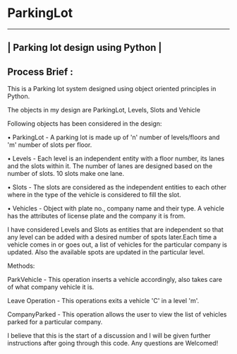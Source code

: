 # ParkingLot
-----------------------------------
| Parking lot design using Python |
-----------------------------------


Process Brief :
--------------

This is a Parking lot system designed using object oriented principles in Python.

The objects in my design are ParkingLot, Levels, Slots and Vehicle

Following objects has been considered in the design:

• ParkingLot - A parking lot is made up of 'n' number of levels/floors and 'm' number of slots per floor.

• Levels - Each level is an independent entity with a floor number, its lanes and the slots within it. The number of lanes are designed based on the number of slots. 10 slots make one lane.

• Slots - The slots are considered as the independent entities to each other where in the type of the vehicle is considered to fill the slot.

• Vehicles - Object with plate no., company name and their type. A vehicle has the attributes of license plate and the company it is from.

I have considered Levels and Slots as entities that are independent so that any level can be added with a desired number of spots later.Each time a vehicle comes in or goes out, a list of vehicles for the particular company is updated. Also the available spots are updated in the particular level.

Methods: 

ParkVehicle - This operation inserts a vehicle accordingly, also takes care of what company vehicle it is. 

Leave Operation - This operations exits a vehicle 'C' in a level 'm'. 

CompanyParked - This operation allows the user to view the list of vehicles parked for a particular company.


I believe that this is the start of a discussion and I will be given further instructions after going through this code. Any questions are Welcomed!
